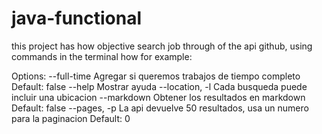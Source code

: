 # java-functional

this project has how objective search job through of the api github, using commands in the terminal how for example:

  Options:
    --full-time
      Agregar si queremos trabajos de tiempo completo
      Default: false
    --help
      Mostrar ayuda
    --location, -l
      Cada busqueda puede incluir una ubicacion
    --markdown
      Obtener los resultados en markdown
      Default: false
    --pages, -p
      La api devuelve 50 resultados, usa un numero para la paginacion
      Default: 0

